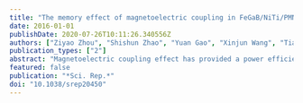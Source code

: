 ```yaml
---
title: "The memory effect of magnetoelectric coupling in FeGaB/NiTi/PMN-PT multiferroic heterostructure"
date: 2016-01-01
publishDate: 2020-07-26T10:11:26.340556Z
authors: ["Ziyao Zhou", "Shishun Zhao", "Yuan Gao", "Xinjun Wang", "Tianxiang Nan", "Nian X. Sun", "Xi Yang", "Ming Liu"]
publication_types: ["2"]
abstract: "Magnetoelectric coupling effect has provided a power efficient approach in controlling the magnetic properties of ferromagnetic materials. However, one remaining issue of ferromagnetic/ferroelectric magnetoelectric bilayer composite is that the induced effective anisotropy disappears with the removal of the electric field. The introducing of the shape memory alloys may prevent such problem by taking the advantage of its shape memory effect. Additionally, the shape memory alloy can also \"store\" the magnetoelectric coupling before heat release, which introduces more functionality to the system. In this paper, we study a FeGaB/NiTi/PMN-PT multiferroic heterostructure, which can be operating in different states with electric field and temperature manipulation. Such phenomenon is promising for tunable multiferroic devices with multi-functionalities."
featured: false
publication: "*Sci. Rep.*"
doi: "10.1038/srep20450"
---
```


